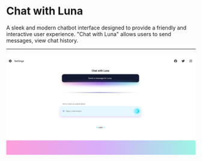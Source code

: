 # Chat with Luna
A sleek and modern chatbot interface designed to provide a friendly and interactive user experience. "Chat with Luna" allows users to send messages, view chat history.

---

![main-page](https://github.com/LadyAmely/Chatbot-Luna/blob/master/src/assets/images/main-page.png)

